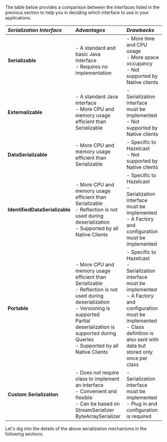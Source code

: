 
The table below provides a comparison between the interfaces listed in the previous section to help you in deciding which interface to use in your applications.

*Serialization Interface*|*Advantages*|*Drawbacks*
:-|:-|:-
**Serializable**|- A standard and basic Java interface <br> - Requires no implementation |- More time and CPU usage <br> - More space occupancy <br> - Not supported by Native clients
**Externalizable**|- A standard Java interface <br> - More CPU and memory usage efficient than Serializable| - Serialization interface must be implemented <br> - Not supported by Native clients
**DataSerializable**| - More CPU and memory usage efficient than Serializable| - Specific to Hazelcast <br> - Not supported by Native clients
**IdentifiedDataSerializable**| - More CPU and memory usage efficient than Serializable <br> - Reflection is not used during deserialization <br> - Supported by all Native Clients| - Specific to Hazelcast <br> - Serialization interface must be implemented <br> - A Factory and configuration must be implemented
**Portable**| - More CPU and memory usage efficient than Serializable <br> - Reflection is not used during deserialization <br> - Versioning is supported <br> Partial deserialization is supported during Queries <br> - Supported by all Native Clients| - Specific to Hazelcast <br> - Serialization interface must be implemented <br> - A Factory and configuration must be implemented <br> - Class definition is also sent with data but stored only once per class
**Custom Serialization**| - Does not require class to implement an interface <br> - Convenient and flexible <br> - Can be based on StreamSerializer ByteArraySerializer|- Serialization interface must be implemented <br> - Plug in and configuration is required



Let's dig into the details of the above serialization mechanisms in the following sections.

